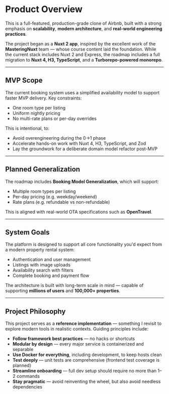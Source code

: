 # Product Overview

This is a full-featured, production-grade clone of Airbnb, built with a strong emphasis on **scalability**, **modern architecture**, and **real-world engineering practices**.

The project began as a **Nuxt 2 app**, inspired by the excellent work of the **MasteringNuxt** team — whose course content laid the foundation. While the current stack includes Nuxt 2 and Express, the roadmap includes a full migration to **Nuxt 4, H3, TypeScript**, and a **Turborepo-powered monorepo**.

---

## MVP Scope

The current booking system uses a simplified availability model to support faster MVP delivery. Key constraints:

- One room type per listing
- Uniform nightly pricing
- No multi-rate plans or per-day overrides

This is intentional, to:
- Avoid overengineering during the 0→1 phase
- Accelerate hands-on work with Nuxt 4, H3, TypeScript, and Zod
- Lay the groundwork for a deliberate domain model refactor post-MVP

---

## Planned Generalization

The roadmap includes **Booking Model Generalization**, which will support:

- Multiple room types per listing
- Per-day pricing (e.g. weekday/weekend)
- Rate plans (e.g. refundable vs non-refundable)

This is aligned with real-world OTA specifications such as **OpenTravel**.

---

## System Goals

The platform is designed to support all core functionality you'd expect from a modern property rental system:

- Authentication and user management
- Listings with image uploads
- Availability search with filters
- Complete booking and payment flow

The architecture is built with long-term scale in mind — capable of supporting **millions of users** and **100,000+ properties**.

---

## Project Philosophy

This project serves as a **reference implementation** — something I revisit to explore modern tools in realistic contexts. Guiding principles include:

- **Follow framework best practices** — no hacks or shortcuts
- **Modular by design** — every major service is containerized and separable
- **Use Docker for everything**, including development, to keep hosts clean
- **Test deeply** — unit tests are comprehensive (frontend test coverage is planned)
- **Streamline onboarding** — full dev setup should require no more than 1–2 commands
- **Stay pragmatic** — avoid reinventing the wheel, but also avoid needless dependencies
